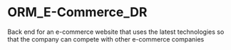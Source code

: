 # ORM_E-Commerce_DR
Back end for an e-commerce website that uses the latest technologies so that the company can compete with other e-commerce companies
